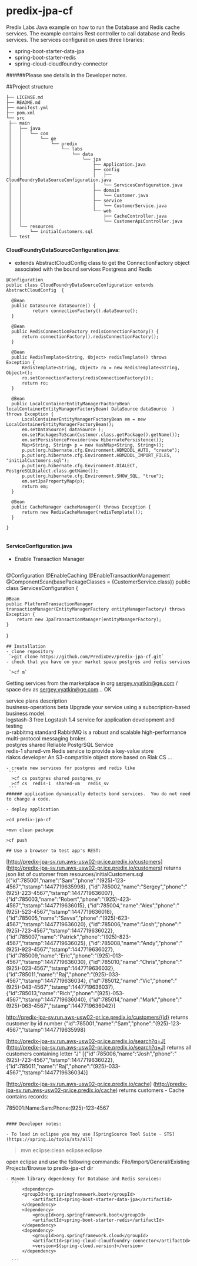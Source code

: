# predix-jpa-cf
Predix Labs Java example on how to run the Database and Redis cache services.
The example contains Rest controller to call database and Redis services.  The services configuration uses three libraries:
- spring-boot-starter-data-jpa
- spring-boot-starter-redis
- spring-cloud-cloudfoundry-connector

######Please see details in the Developer notes.

##Project structure

   ``` 
├── LICENSE.md
├── README.md
├── manifest.yml
├── pom.xml
└── src
    ├── main
    │   ├── java
    │   │   └── com
    │   │       └── ge
    │   │           └── predix
    │   │               └── labs
    │   │                   └── data
    │   │                       └── jpa
    │   │                           ├── Application.java
    │   │                           ├── config
    │   │                           │   ├── CloudFoundryDataSourceConfiguration.java
    │   │                           │   └── ServicesConfiguration.java
    │   │                           ├── domain
    │   │                           │   └── Customer.java
    │   │                           ├── service
    │   │                           │   └── CustomerService.java
    │   │                           └── web
    │   │                               ├── CacheController.java
    │   │                               └── CustomerApiController.java
    │   └── resources
    │       └── initialCustomers.sql
    └── test
   ``` 
#### CloudFoundryDataSourceConfiguration.java:
 -  extends AbstractCloudConfig class to get the ConnectionFactory object associated with the bound services Postgress and Redis
 
  ```
@Configuration
public class CloudFoundryDataSourceConfiguration extends AbstractCloudConfig  {

    @Bean
    public DataSource dataSource() {
    		return connectionFactory().dataSource();
    }
    
    @Bean
    public RedisConnectionFactory redisConnectionFactory() {
        return connectionFactory().redisConnectionFactory();
    }

    @Bean
    public RedisTemplate<String, Object> redisTemplate() throws Exception {
        RedisTemplate<String, Object> ro = new RedisTemplate<String, Object>();
        ro.setConnectionFactory(redisConnectionFactory());
        return ro;
    }
    
    @Bean
    public LocalContainerEntityManagerFactoryBean localContainerEntityManagerFactoryBean( DataSource dataSource  ) throws Exception {
        LocalContainerEntityManagerFactoryBean em = new LocalContainerEntityManagerFactoryBean();
        em.setDataSource( dataSource );
        em.setPackagesToScan(Customer.class.getPackage().getName());
        em.setPersistenceProvider(new HibernatePersistence());
        Map<String, String> p = new HashMap<String, String>();
        p.put(org.hibernate.cfg.Environment.HBM2DDL_AUTO, "create");
        p.put(org.hibernate.cfg.Environment.HBM2DDL_IMPORT_FILES, "initialCustomers.sql");
        p.put(org.hibernate.cfg.Environment.DIALECT, PostgreSQLDialect.class.getName());
        p.put(org.hibernate.cfg.Environment.SHOW_SQL, "true");
        em.setJpaPropertyMap(p);
        return em;
    }

    @Bean
    public CacheManager cacheManager() throws Exception {
        return new RedisCacheManager(redisTemplate());
    }

}
	
   ``` 
   
#### ServiceConfiguration.java
 - Enable Transaction Manager 

   ```  
@Configuration
@EnableCaching
@EnableTransactionManagement
@ComponentScan(basePackageClasses = {CustomerService.class})
public class ServicesConfiguration {

    @Bean
    public PlatformTransactionManager transactionManager(EntityManagerFactory entityManagerFactory) throws Exception {
        return new JpaTransactionManager(entityManagerFactory);
    }
} 

   ```  
## Installation
 - clone repository  
    `>git clone https://github.com/PredixDev/predix-jpa-cf.git`
 - check that you have on your market space postgres and redis services 
 
    `>cf m`
   
   ``` 
   Getting services from the marketplace in org sergey.vyatkin@ge.com / space dev as sergey.vyatkin@ge.com...
   OK

   service                    plans       description   
   business-operations        beta        Upgrade your service using a subscription-based business model.   
   logstash-3                 free        Logstash 1.4 service for application development and testing   
   p-rabbitmq                 standard    RabbitMQ is a robust and scalable high-performance multi-protocol messaging broker.  
   postgres                   shared      Reliable PostgrSQL Service   
   redis-1                    shared-vm   Redis service to provide a key-value store   
   riakcs                     developer   An S3-compatible object store based on Riak CS 
   ...
   ```
 - create new services for postgres and redis like 
    ``` 
     >cf cs postgres shared postgres_sv 
     >cf cs  redis-1  shared-vm   redis_sv 
    ``` 
###### application dynamically detects bond services.  You do not need to change a code. 

 - deploy application 
 
  ```
    >cd predix-jpa-cf
    
    >mvn clean package
    
    >cf push 
    
  ```
## Use a browser to test app's REST: 
   ```  
 [http://predix-jpa-sv.run.aws-usw02-pr.ice.predix.io/customers] (http://predix-jpa-sv.run.aws-usw02-pr.ice.predix.io/customers)
 returns json list of customer from resources/initialCustomers.sql
 [{"id":785001,"name":"Sam","phone":"(925)-123-4567","tstamp":1447719635998},
 {"id":785002,"name":"Sergey","phone":"(925)-223-4567","tstamp":1447719636007},
 {"id":785003,"name":"Robert","phone":"(925)-423-4567","tstamp":1447719636015},
 {"id":785004,"name":"Alex","phone":"(925)-523-4567","tstamp":1447719636018},
 {"id":785005,"name":"Savva","phone":"(925)-623-4567","tstamp":1447719636020},
 {"id":785006,"name":"Josh","phone":"(925)-723-4567","tstamp":1447719636022},
 {"id":785007,"name":"Patrick","phone":"(925)-823-4567","tstamp":1447719636025},
 {"id":785008,"name":"Andy","phone":"(925)-923-4567","tstamp":1447719636027},
 {"id":785009,"name":"Eric","phone":"(925)-013-4567","tstamp":1447719636030},
 {"id":785010,"name":"Chris","phone":"(925)-023-4567","tstamp":1447719636032},
 {"id":785011,"name":"Raj","phone":"(925)-033-4567","tstamp":1447719636034},
 {"id":785012,"name":"Vic","phone":"(925)-043-4567","tstamp":1447719636037},
 {"id":785013,"name":"Rich","phone":"(925)-053-4567","tstamp":1447719636040},
 {"id":785014,"name":"Mark","phone":"(925)-063-4567","tstamp":1447719636042}] 
 
 http://predix-jpa-sv.run.aws-usw02-pr.ice.predix.io/customers/{id}
 returns customer by id number 
 {"id":785001,"name":"Sam","phone":"(925)-123-4567","tstamp":1447719635998}
 
 [http://predix-jpa-sv.run.aws-usw02-pr.ice.predix.io/search?q=J] (http://predix-jpa-sv.run.aws-usw02-pr.ice.predix.io/search?q=J)
 returns all customers containing letter "J" 
 [{"id":785006,"name":"Josh","phone":"(925)-723-4567","tstamp":1447719636022},
 {"id":785011,"name":"Raj","phone":"(925)-033-4567","tstamp":1447719636034}]
 
 [http://predix-jpa-sv.run.aws-usw02-pr.ice.predix.io/cache] (http://predix-jpa-sv.run.aws-usw02-pr.ice.predix.io/cache)
 returns 
 customers - Cache contains records: 

 785001:Name:Sam:Phone:(925)-123-4567
 
   ```  

#### Developer notes:

 - To load in eclipse you may use [SpringSource Tool Suite - STS](https://spring.io/tools/sts/all)  
  ```
  >mvn eclipse:clean eclipse:eclipse  
  
  open eclipse and use the following commands:
  File/Import/General/Existing Projects/Browse to predix-jpa-cf dir   
  ```
 - Maven library dependency for Database and Redis services:
    ```
		<dependency>
		<groupId>org.springframework.boot</groupId>
			<artifactId>spring-boot-starter-data-jpa</artifactId>
		</dependency>
		<dependency>
			<groupId>org.springframework.boot</groupId>
			<artifactId>spring-boot-starter-redis</artifactId>
		</dependency>
		<dependency>
			<groupId>org.springframework.cloud</groupId>
			<artifactId>spring-cloud-cloudfoundry-connector</artifactId>
			<version>${spring-cloud.version}</version>
		</dependency>
	
    ```
